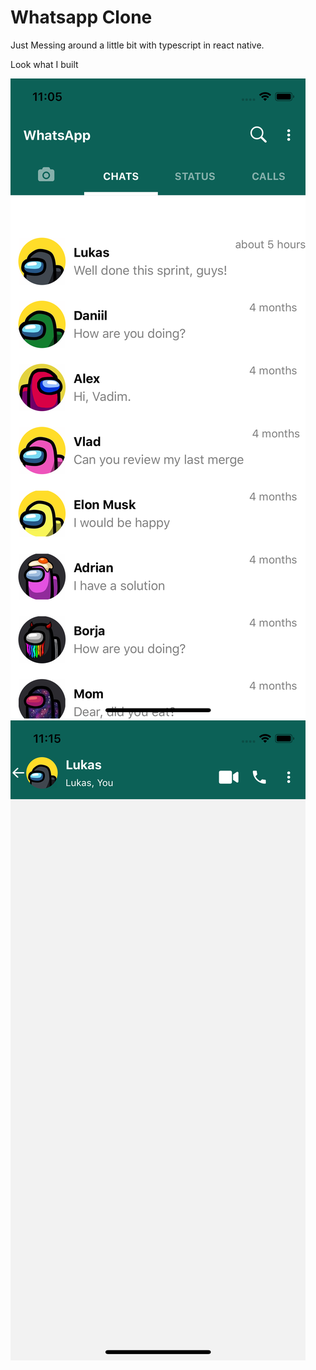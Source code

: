# Whatsapp Clone

Just Messing around a little bit with typescript in react native.

Look what I built

![alt text](https://github.com/ogbodo/WhatappClone/blob/master/assets/images/chat.png?raw=true)
![alt text](https://github.com/ogbodo/WhatappClone/blob/master/assets/images/chat-detail.png?raw=true)
